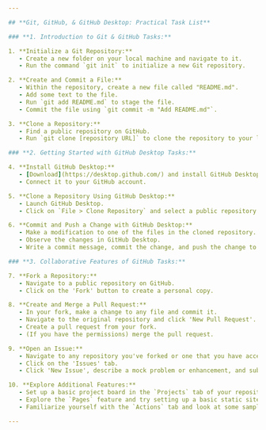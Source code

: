 ```yaml
---

## **Git, GitHub, & GitHub Desktop: Practical Task List**

### **1. Introduction to Git & GitHub Tasks:**

1. **Initialize a Git Repository:**
   - Create a new folder on your local machine and navigate to it.
   - Run the command `git init` to initialize a new Git repository.

2. **Create and Commit a File:**
   - Within the repository, create a new file called "README.md".
   - Add some text to the file.
   - Run `git add README.md` to stage the file.
   - Commit the file using `git commit -m "Add README.md"`.

3. **Clone a Repository:**
   - Find a public repository on GitHub.
   - Run `git clone [repository URL]` to clone the repository to your local machine.

### **2. Getting Started with GitHub Desktop Tasks:**

4. **Install GitHub Desktop:**
   - [Download](https://desktop.github.com/) and install GitHub Desktop.
   - Connect it to your GitHub account.

5. **Clone a Repository Using GitHub Desktop:**
   - Launch GitHub Desktop.
   - Click on `File > Clone Repository` and select a public repository to clone.

6. **Commit and Push a Change with GitHub Desktop:**
   - Make a modification to one of the files in the cloned repository.
   - Observe the changes in GitHub Desktop.
   - Write a commit message, commit the change, and push the change to the repository.

### **3. Collaborative Features of GitHub Tasks:**

7. **Fork a Repository:**
   - Navigate to a public repository on GitHub.
   - Click on the 'Fork' button to create a personal copy.

8. **Create and Merge a Pull Request:**
   - In your fork, make a change to any file and commit it.
   - Navigate to the original repository and click 'New Pull Request'.
   - Create a pull request from your fork.
   - (If you have the permissions) merge the pull request.

9. **Open an Issue:**
   - Navigate to any repository you've forked or one that you have access to.
   - Click on the 'Issues' tab.
   - Click 'New Issue', describe a mock problem or enhancement, and submit it.

10. **Explore Additional Features:**
   - Set up a basic project board in the `Projects` tab of your repository.
   - Explore the `Pages` feature and try setting up a basic static site.
   - Familiarize yourself with the `Actions` tab and look at some sample workflows.

---
```

